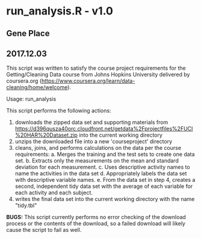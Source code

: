 # run_analysis.R - v1.0
## Gene Place
## 2017.12.03

This script was written to satisfy the course project requirements
for the Getting/Cleaning Data course from Johns Hopkins University
delivered by coursera.org (https://www.coursera.org/learn/data-cleaning/home/welcome).

Usage: run_analysis

This script performs the following actions:
1. downloads the zipped data set and supporting materials from https://d396qusza40orc.cloudfront.net/getdata%2Fprojectfiles%2FUCI%20HAR%20Dataset.zip
	into the current working directory
2. unzips the downloaded file into a new 'courseproject' directory
3.  cleans, joins, and performs calculations on the data per the course requirements:
	a. Merges the training and the test sets to create one data set.
    	b. Extracts only the measurements on the mean and standard deviation for each measurement.
    	c. Uses descriptive activity names to name the activities in the data set
    	d. Appropriately labels the data set with descriptive variable names.
    	e. From the data set in step 4, creates a second, independent tidy data set with the average of each variable for each activity and each subject.
4. writes the final data set into the current working directory with the name "tidy.tbl"

**BUGS:**
This script currently performs no error checking of the download process or the contents of the download, so a failed download will likely cause the script to 
fail as well.
